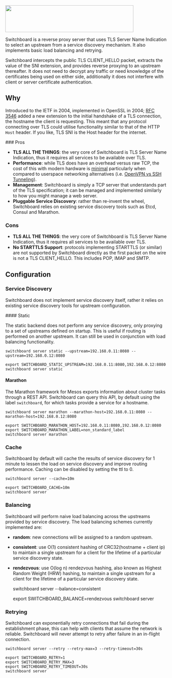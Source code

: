 <img src="http://i.imgur.com/pmUVbZk.png" width="400" height="84" />

Switchboard is a reverse proxy server that uses TLS Server Name Indication to select an upstream from a service discovery mechanism. It also implements basic load balancing and retrying.

Switchboard intercepts the public TLS CLIENT_HELLO packet, extracts the value of the SNI extension, and provides reverse proxying to an upstream thereafter. It does not need to decrypt any traffic or need knowledge of the certificates being used on either side, additionally it does not interfere with client or server certificate authentication.


Why
---

Introduced to the IETF in 2004, implemented in OpenSSL in 2004; [RFC 3546](https://tools.ietf.org/html/rfc3546) added a new extension to the initial handshake of a TLS connection, the hostname the client is requesting. This meant that any protocol connecting over TLS could utilise functionality similar to that of the HTTP `Host` header. If you like, TLS SNI is the Host header for the internet.


### Pros

  - **TLS ALL THE THINGS**: the very core of Switchboard is TLS Server Name Indication, thus it requires all services to be available over TLS.
  - **Performance**: while TLS does have an overhead versus raw TCP, the cost of this with modern hardware is [minimal](https://istlsfastyet.com/) particularly when compared to userspace networking alternatives (i.e. [OpenVPN vs SSH Tunneling](http://blog.backslasher.net/ssh-openvpn-tunneling.html)).
  - **Management**: Switchboard is simply a TCP server that understands part of the TLS specification; it can be managed and implemented similarly to how you might manage a web server.
  - **Pluggable Service Discovery**: rather than re-invent the wheel, Switchboard relies on existing service discovery tools such as Etcd, Consul and Marathon.


### Cons
  - **TLS ALL THE THINGS**: the very core of Switchboard is TLS Server Name Indication, thus it requires all services to be available over TLS.
  - **No STARTTLS Support**: protocols implementing STARTTLS (or similar) are not supported by Switchboard directly as the first packet on the wire is not a TLS CLIENT_HELLO. This includes POP, IMAP and SMTP.


Configuration
-------------

### Service Discovery

Switchboard does not implement service discovery itself, rather it relies on existing service discovery tools for upstream configuration.

#### Static

The static backend does not perform any service discovery, only proxying to a set of upstreams defined on startup. This is useful if routing is performed on another upstream. It can still be used in conjunction with load balancing functionality.

	switchboard server static --upstream=192.168.0.11:8080 --upstream=192.168.0.12:8080

	export SWITCHBOARD_STATIC_UPSTREAM=192.168.0.11:8080,192.168.0.12:8080
	switchboard server static


#### Marathon

The Marathon framework for Mesos exports information about cluster tasks through a REST API. Switchboard can query this API, by default using the label `switchboard`, for which tasks provide a service for a hostname.

	switchboard server marathon --marathon-host=192.168.0.11:8080 --marathon-host=192.168.0.12:8080

	export SWITCHBOARD_MARATHON_HOST=192.168.0.11:8080,192.168.0.12:8080
	export SWITCHBOARD_MARATHON_LABEL=non_standard_label
	switchboard server marathon


### Cache

Switchboard by default will cache the results of service discovery for 1 minute to lessen the load on service discovery and improve routing performance. Caching can be disabled by setting the ttl to 0.

    switchboard server --cache=10m

	export SWITCHBOARD_CACHE=10m
	switchboard server


### Balancing

Switchboard will perform naive load balancing across the upstreams provided by service discovery. The load balancing schemes currently implemented are:

  - **random**: new connections will be assigned to a random upstream.
  - **consistent**: use O(1) consistent hashing of CRC32(hostname + client ip) to maintain a single upstream for a client for the lifetime of a particular service discovery state.
  - **rendezvous**: use O(log n) rendezvous hashing, also known as Highest Random Weight (HRW) hashing, to maintain a single upstream for a client for the lifetime of a particular service discovery state.

	switchboard server --balance=consistent

	export SWITCHBOARD_BALANCE=rendezvous
	switchboard server


### Retrying

Switchboard can exponentially retry connections that fail during the establishment phase, this can help with clients that assume the network is reliable. Switchboard will never attempt to retry after failure in an in-flight connection.

	switchboard server --retry --retry-max=3 --retry-timeout=30s

	export SWITCHBOARD_RETRY=1
	export SWITCHBOARD_RETRY_MAX=3
	export SWITCHBOARD_RETRY_TIMEOUT=30s
	switchboard server

